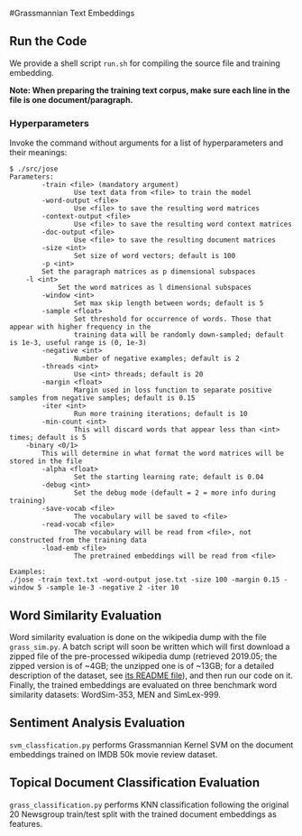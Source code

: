 #Grassmannian Text Embeddings

## Run the Code

We provide a shell script ``run.sh`` for compiling the source file and training embedding.

**Note: When preparing the training text corpus, make sure each line in the file is one document/paragraph.**

### Hyperparameters

Invoke the command without arguments for a list of hyperparameters and their meanings:
```
$ ./src/jose
Parameters:
        -train <file> (mandatory argument)
                Use text data from <file> to train the model
        -word-output <file>
                Use <file> to save the resulting word matrices
        -context-output <file>
                Use <file> to save the resulting word context matrices
        -doc-output <file>
                Use <file> to save the resulting document matrices
        -size <int>
                Set size of word vectors; default is 100
        -p <int>
		Set the paragraph matrices as p dimensional subspaces
	-l <int>
     		Set the word matrices as l dimensional subspaces
        -window <int>
                Set max skip length between words; default is 5
        -sample <float>
                Set threshold for occurrence of words. Those that appear with higher frequency in the
                training data will be randomly down-sampled; default is 1e-3, useful range is (0, 1e-3)
        -negative <int>
                Number of negative examples; default is 2
        -threads <int>
                Use <int> threads; default is 20
        -margin <float>
                Margin used in loss function to separate positive samples from negative samples; default is 0.15
        -iter <int>
                Run more training iterations; default is 10
        -min-count <int>
                This will discard words that appear less than <int> times; default is 5
	-binary <0/1>
		This will determine in what format the word matrices will be stored in the file
        -alpha <float>
                Set the starting learning rate; default is 0.04
        -debug <int>
                Set the debug mode (default = 2 = more info during training)
        -save-vocab <file>
                The vocabulary will be saved to <file>
        -read-vocab <file>
                The vocabulary will be read from <file>, not constructed from the training data
        -load-emb <file>
                The pretrained embeddings will be read from <file>

Examples:
./jose -train text.txt -word-output jose.txt -size 100 -margin 0.15 -window 5 -sample 1e-3 -negative 2 -iter 10
```

## Word Similarity Evaluation

Word similarity evaluation is done on the wikipedia dump with the file ``grass_sim.py``. A batch script will soon be written which will first download a zipped file of the pre-processed wikipedia dump (retrieved 2019.05; the zipped version is of ~4GB; the unzipped one is of ~13GB; for a detailed description of the dataset, see [its README file](datasets/wiki/README.md)), and then run our code on it. Finally, the trained embeddings are evaluated on three benchmark word similarity datasets: WordSim-353, MEN and SimLex-999.

## Sentiment Analysis Evaluation

``svm_classfication.py`` performs Grassmannian Kernel SVM on the document embeddings trained on IMDB 50k movie review dataset.

## Topical Document Classification Evaluation

``grass_classification.py`` performs KNN classification following the original 20 Newsgroup train/test split with the trained document embeddings as features.
